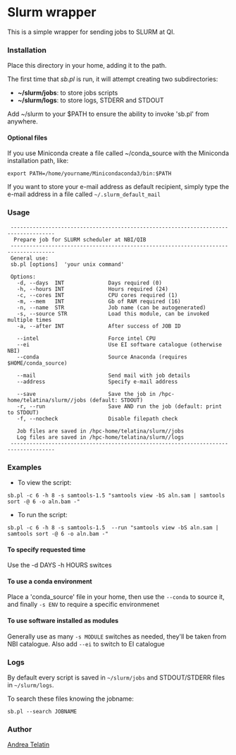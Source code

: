 # Slurm wrapper

This is a simple wrapper for sending jobs to SLURM at QI.

### Installation

Place this directory in your home, adding it to the path.

The first time that *sb.pl* is run, it will attempt creating two subdirectories:
 - **~/slurm/jobs**: to store jobs scripts
 - **~/slurm/logs**: to store logs, STDERR and STDOUT

Add ~/slurm to your $PATH to ensure the ability to invoke 'sb.pl' from anywhere.

#### Optional files

If you use Miniconda create a file called ~/conda_source with the Miniconda installation path, like:
```
export PATH=/home/yourname/Minicondaconda3/bin:$PATH
```

If you want to store your e-mail address as default recipient, simply type the e-mail address in a file called `~/.slurm_default_mail`

### Usage

```
 ------------------------------------------------------------------------------------
  Prepare job for SLURM scheduler at NBI/QIB
 ------------------------------------------------------------------------------------
 General use:
 sb.pl [options]  'your unix command'

 Options:
   -d, --days  INT              Days required (0)
   -h, --hours INT              Hours required (24)
   -c, --cores INT              CPU cores required (1)
   -m, --mem   INT              Gb of RAM required (16)
   -n, --name  STR              Job name (can be autogenerated)
   -s, --source STR             Load this module, can be invoked multiple times
   -a, --after INT              After success of JOB ID
   
   --intel                      Force intel CPU
   --ei                         Use EI software catalogue (otherwise NBI)
   --conda                      Source Anaconda (requires $HOME/conda_source)

   --mail                       Send mail with job details
   --address                    Specify e-mail address 

   --save                       Save the job in /hpc-home/telatina/slurm//jobs (default: STDOUT)
   -r, --run                    Save AND run the job (default: print to STDOUT)
   -f, --nocheck                Disable filepath check 

   Job files are saved in /hpc-home/telatina/slurm//jobs
   Log files are saved in /hpc-home/telatina/slurm//logs
 ------------------------------------------------------------------------------------
```

### Examples

 - To view the script:

`sb.pl -c 6 -h 8 -s samtools-1.5 "samtools view -bS aln.sam | samtools sort -@ 6 -o aln.bam -"`

 - To run the script:

`sb.pl -c 6 -h 8 -s samtools-1.5  --run "samtools view -bS aln.sam | samtools sort -@ 6 -o aln.bam -"`

#### To specify requested time
Use the -d DAYS -h HOURS switces

#### To use a conda environment
Place a 'conda_source' file in your home, then use the `--conda` to source it, and finally `-s ENV` to require a specific environmenet

#### To use software installed as modules
Generally use as many `-s MODULE` switches as needed, they'll be taken from NBI catalogue. Also add `--ei` to switch to EI catalogue


### Logs

By default every script is saved in `~/slurm/jobs` and STDOUT/STDERR files in `~/slurm/logs`.

To search these files knowing the jobname:

`sb.pl --search JOBNAME`

	
### Author
[Andrea Telatin](https://quadram.ac.uk/people/andrea-telatin/)

